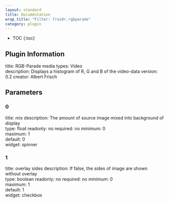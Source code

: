 ```yaml
---
layout: standard
title: Documentation
wrap_title: "Filter: frei0r.rgbparade"
category: plugin
---
```

* TOC
{:toc}

## Plugin Information

title: RGB-Parade
media types:
Video  
description: Displays a histogram of R, G and B of the video-data
version: 0.2
creator: Albert Frisch

## Parameters

### 0

title: mix  description:
The amount of source image mixed into background of display  
type: float
readonly: no
required: no
minimum: 0  
maximum: 1  
default: 0  
widget: spinner  

### 1

title: overlay sides  description:
If false, the sides of image are shown without overlay  
type: boolean
readonly: no
required: no
minimum: 0  
maximum: 1  
default: 1  
widget: checkbox  

